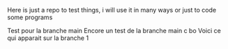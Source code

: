 Here is just a repo to test things, i will use it in many ways or just to code some programs

Test pour la branche main
Encore un test de la branche main c bo
Voici ce qui apparait sur la branche 1